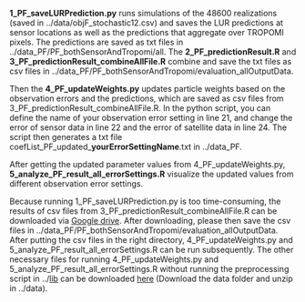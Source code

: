 
**1_PF_saveLURPrediction.py** runs simulations of the 48600 realizations (saved in ../data/objF_stochastic12.csv) and saves the LUR predictions at sensor locations as well as the predictions that aggregate over TROPOMI pixels. The predictions are saved as txt files in ../data_PF/PF_bothSensorAndTropomi/all. The **2_PF_predictionResult.R** and **3_PF_predictionResult_combineAllFile.R** combine and save the txt files as csv files in ../data_PF/PF_bothSensorAndTropomi/evaluation_allOutputData.  

Then the **4_PF_updateWeights.py** updates particle weights based on the observation errors and the predictions, which are saved as csv files from 3_PF_predictionResult_combineAllFile.R. In the python script, you can define the name of your observation error setting in line 21, and change the error of sensor data in line 22 and the error of satellite data in line 24. The script then generates a txt file coefList_PF_updated_**yourErrorSettingName**.txt in ../data_PF. 

After getting the updated parameter values from 4_PF_updateWeights.py, **5_analyze_PF_result_all_errorSettings.R** visualize the updated values from different observation error settings.


Because running 1_PF_saveLURPrediction.py is too time-consuming, the results of csv files from 3_PF_predictionResult_combineAllFile.R can be downloaded via [Google drive][1]. After downloading, please then save the csv files in ../data_PF/PF_bothSensorAndTropomi/evaluation_allOutputData. After putting the csv files in the right directory, 4_PF_updateWeights.py and 5_analyze_PF_result_all_errorSettings.R can be run subsequently. The other necessary files for running 4_PF_updateWeights.py and 5_analyze_PF_result_all_errorSettings.R without running the preprocessing script in ../[lib][2] can be downloaded [here][3] (Download the data folder and unzip in ../data). 


[1]:https://drive.google.com/drive/folders/16BpKl7zazw1lc9XU6k-D8POHW6elFvrv?usp=sharing
[2]:https://github.com/co822ee/LUR_optimization/tree/master/lib
[3]:https://drive.google.com/drive/folders/1auFcYsEcW2n49ejPe5J5dJeR49sMlqWh?usp=sharing